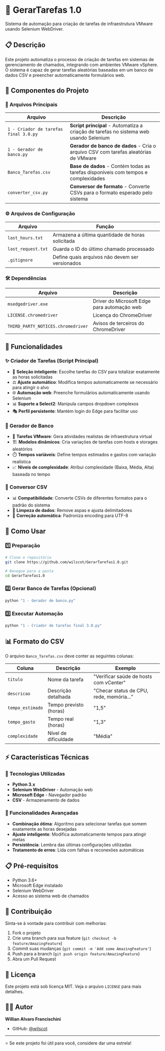 # 🚀 GerarTarefas 1.0

Sistema de automação para criação de tarefas de infraestrutura VMware usando Selenium WebDriver.

## 📋 Descrição

Este projeto automatiza o processo de criação de tarefas em sistemas de gerenciamento de chamados, integrando com ambientes VMware vSphere. O sistema é capaz de gerar tarefas aleatórias baseadas em um banco de dados CSV e preencher automaticamente formulários web.

## 🔧 Componentes do Projeto

### 📄 Arquivos Principais

| Arquivo | Descrição |
|---------|-----------|
| `1 - Criador de tarefas final 3.0.py` | **Script principal** - Automatiza a criação de tarefas no sistema web usando Selenium |
| `1 - Gerador de banco.py` | **Gerador de banco de dados** - Cria o arquivo CSV com tarefas aleatórias de VMware |
| `Banco_Tarefas.csv` | **Base de dados** - Contém todas as tarefas disponíveis com tempos e complexidades |
| `converter_csv.py` | **Conversor de formato** - Converte CSVs para o formato esperado pelo sistema |

### ⚙️ Arquivos de Configuração

| Arquivo | Função |
|---------|--------|
| `last_hours.txt` | Armazena a última quantidade de horas solicitada |
| `last_request.txt` | Guarda o ID do último chamado processado |
| `.gitignore` | Define quais arquivos não devem ser versionados |

### 🛠️ Dependências

| Arquivo | Descrição |
|---------|-----------|
| `msedgedriver.exe` | Driver do Microsoft Edge para automação web |
| `LICENSE.chromedriver` | Licença do ChromeDriver |
| `THIRD_PARTY_NOTICES.chromedriver` | Avisos de terceiros do ChromeDriver |

## 🎯 Funcionalidades

### ✨ Criador de Tarefas (Script Principal)
- 🔄 **Seleção inteligente**: Escolhe tarefas do CSV para totalizar exatamente as horas solicitadas
- ⚖️ **Ajuste automático**: Modifica tempos automaticamente se necessário para atingir o alvo
- 🌐 **Automação web**: Preenche formulários automaticamente usando Selenium
- 📊 **Suporte a Select2**: Manipula campos dropdown complexos
- 🎭 **Perfil persistente**: Mantém login do Edge para facilitar uso

### 🎲 Gerador de Banco
- 📝 **Tarefas VMware**: Gera atividades realistas de infraestrutura virtual
- 🏗️ **Modelos dinâmicos**: Cria variações de tarefas com hosts e storages aleatórios
- ⏱️ **Tempos variáveis**: Define tempos estimados e gastos com variação realística
- 📈 **Níveis de complexidade**: Atribui complexidade (Baixa, Média, Alta) baseada no tempo

### 🔄 Conversor CSV
- 📊 **Compatibilidade**: Converte CSVs de diferentes formatos para o padrão do sistema
- 🧹 **Limpeza de dados**: Remove aspas e ajusta delimitadores
- 🔧 **Correção automática**: Padroniza encoding para UTF-8

## 🚀 Como Usar

### 1️⃣ Preparação
```bash
# Clone o repositório
git clone https://github.com/wilscot/GerarTarefas1.0.git

# Navegue para a pasta
cd GerarTarefas1.0
```

### 2️⃣ Gerar Banco de Tarefas (Opcional)
```bash
python "1 - Gerador de banco.py"
```

### 3️⃣ Executar Automação
```bash
python "1 - Criador de tarefas final 3.0.py"
```

## 📊 Formato do CSV

O arquivo `Banco_Tarefas.csv` deve conter as seguintes colunas:

| Coluna | Descrição | Exemplo |
|--------|-----------|---------|
| `titulo` | Nome da tarefa | "Verificar saúde de hosts com vCenter" |
| `descricao` | Descrição detalhada | "Checar status de CPU, rede, memória..." |
| `tempo_estimado` | Tempo previsto (horas) | "1,5" |
| `tempo_gasto` | Tempo real (horas) | "1,3" |
| `complexidade` | Nível de dificuldade | "Média" |

## ⚡ Características Técnicas

### 🔧 Tecnologias Utilizadas
- **Python 3.x**
- **Selenium WebDriver** - Automação web
- **Microsoft Edge** - Navegador padrão
- **CSV** - Armazenamento de dados

### 🎯 Funcionalidades Avançadas
- **Combinação ótima**: Algoritmo para selecionar tarefas que somem exatamente as horas desejadas
- **Ajuste inteligente**: Modifica automaticamente tempos para atingir metas
- **Persistência**: Lembra das últimas configurações utilizadas
- **Tratamento de erros**: Lida com falhas e reconexões automáticas

## 📋 Pré-requisitos

- Python 3.6+
- Microsoft Edge instalado
- Selenium WebDriver
- Acesso ao sistema web de chamados

## 🤝 Contribuição

Sinta-se à vontade para contribuir com melhorias:

1. Fork o projeto
2. Crie uma branch para sua feature (`git checkout -b feature/AmazingFeature`)
3. Commit suas mudanças (`git commit -m 'Add some AmazingFeature'`)
4. Push para a branch (`git push origin feature/AmazingFeature`)
5. Abra um Pull Request

## 📝 Licença

Este projeto está sob licença MIT. Veja o arquivo `LICENSE` para mais detalhes.

## 👨‍💻 Autor

**Willian Alvaro Francischini**
- GitHub: [@wilscot](https://github.com/wilscot)

---
⭐ Se este projeto foi útil para você, considere dar uma estrela!
